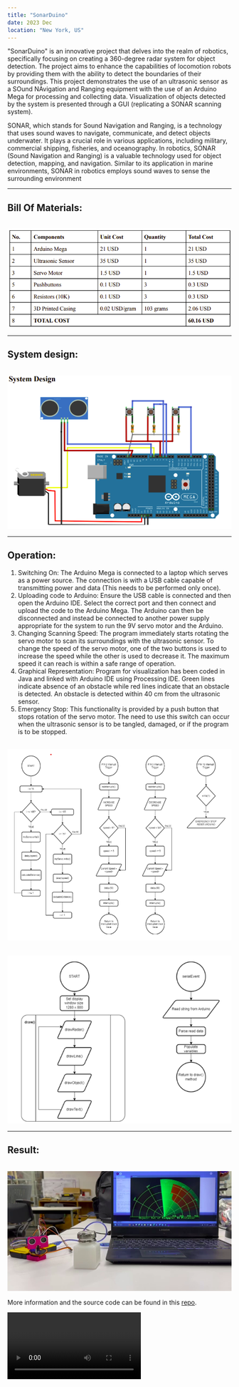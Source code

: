 ```yaml
---
title: "SonarDuino"
date: 2023 Dec
location: "New York, US"
---
```


  
"SonarDuino" is an innovative project that delves into the realm of robotics, specifically focusing
on creating a 360-degree radar system for object detection. The project aims to enhance the
capabilities of locomotion robots by providing them with the ability to detect the boundaries of
their surroundings. This project demonstrates the use of an ultrasonic sensor as a SOund
NAvigation and Ranging equipment with the use of an Arduino Mega for processing and
collecting data. Visualization of objects detected by the system is presented through a GUI
(replicating a SONAR scanning system).

  
SONAR, which stands for Sound Navigation and Ranging, is a technology that uses sound waves
to navigate, communicate, and detect objects underwater. It plays a crucial role in various
applications, including military, commercial shipping, fisheries, and oceanography. In robotics,
SONAR (Sound Navigation and Ranging) is a valuable technology used for object detection,
mapping, and navigation. Similar to its application in marine environments, SONAR in robotics
employs sound waves to sense the surrounding environment

---
Bill Of Materials:
---

<br/><img src='/images/bom.png'>

---
System design:
---
<br/><img src='/images/systemdesign.png'>

---
Operation:
---
1. Switching On:
The Arduino Mega is connected to a laptop which serves as a power source. The connection is
with a USB cable capable of transmitting power and data (This needs to be performed only
once).
2. Uploading code to Arduino:
Ensure the USB cable is connected and then open the Arduino IDE. Select the correct port and
then connect and upload the code to the Arduino Mega. The Arduino can then be disconnected
and instead be connected to another power supply appropriate for the system to run the 9V servo
motor and the Arduino.
3. Changing Scanning Speed:
The program immediately starts rotating the servo motor to scan its surroundings with the
ultrasonic sensor. To change the speed of the servo motor, one of the two buttons is used to
increase the speed while the other is used to decrease it. The maximum speed it can reach is
within a safe range of operation.
4. Graphical Representation:
Program for visualization has been coded in Java and linked with Arduino IDE using Processing
IDE. Green lines indicate absence of an obstacle while red lines indicate that an obstacle is
detected. An obstacle is detected within 40 cm from the ultrasonic sensor.
5. Emergency Stop:
This functionality is provided by a push button that stops rotation of the servo motor. The need to
use this switch can occur when the ultrasonic sensor is to be tangled, damaged, or if the program
is to be stopped.

<br/><img src='/images/arduino flowchart.png'>

<br/><img src='/images/sonar display.png'>

---
Result:
---

<br/><img src='/images/sonarduinoinaction.png'>

  



More information and the source code can be found in this [repo](https://github.com/shantanu-ghodgaonkar/NYU_Sonarduino).

<video src='/images/video_2024-01-16_16-35-23.mp4'>
